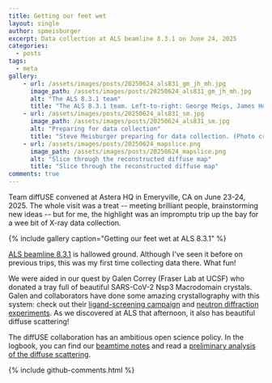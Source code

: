```yaml
---
title: Getting our feet wet
layout: single
author: spmeisburger
excerpt: Data collection at ALS beamline 8.3.1 on June 24, 2025
categories:
  - posts
tags:
  - meta
gallery:
    - url: /assets/images/posts/20250624_als831_gm_jh_mh.jpg
      image_path: /assets/images/posts/20250624_als831_gm_jh_mh.jpg
      alt: "The ALS 8.3.1 team"
      title: "The ALS 8.3.1 team. Left-to-right: George Meigs, James Holton, Megahan Hopkins"
    - url: /assets/images/posts/20250624_als831_sm.jpg
      image_path: /assets/images/posts/20250624_als831_sm.jpg
      alt: "Preparing for data collection"
      title: "Steve Meisburger preparing for data collection. (Photo credit: James Holton)"
    - url: /assets/images/posts/20250624_mapslice.png
      image_path: /assets/images/posts/20250624_mapslice.png
      alt: "Slice through the reconstructed diffuse map"
      title: "Slice through the reconstructed diffuse map"
comments: true
---
```


Team diffUSE convened at Astera HQ in Emeryville, CA on June 23-24, 2025. The whole visit was a treat -- meeting brilliant people, brainstorming new ideas -- but for me, the highlight was an impromptu trip up the bay for a wee bit of X-ray data collection.

{% include gallery caption="Getting our feet wet at ALS 8.3.1" %}

[ALS beamline 8.3.1](https://als.lbl.gov/beamlines/8-3-1/) is hallowed ground. Although I've seen it before on previous trips, this was my first time collecting data there. What fun!

We were aided in our quest by Galen Correy (Fraser Lab at UCSF) who donated a tray full of beautiful SARS-CoV-2 Nsp3 Macrodomain crystals. Galen and collaborators have done some amazing crystallography with this system: check out their [ligand-screening campaign](https://fraserlab.com/macrodomain/) and [neutron diffraction experiments](https://pmc.ncbi.nlm.nih.gov/articles/PMC9140965/). As we discovered at ALS that afternoon, it also has beautiful diffuse scattering!

The diffUSE collaboration has an ambitious open science policy. In the logbook, you can find our [beamtime notes](https://diffuse.science/logbook/beamtime/20250624-als/) and read a [preliminary analysis of the diffuse scattering](https://diffuse.science/logbook/analysis/20250624-als831-macrodomain-analysis/).

{% include github-comments.html %}
